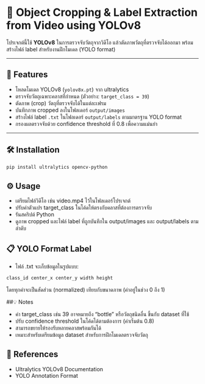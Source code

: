 # 🎯 Object Cropping & Label Extraction from Video using YOLOv8

โปรเจกต์นี้ใช้ **YOLOv8** ในการตรวจจับวัตถุจากวิดีโอ แล้วตัดภาพวัตถุที่ตรวจจับได้ออกมา พร้อมสร้างไฟล์ label สำหรับงานฝึกโมเดล (YOLO format)

---

## 🚀 Features

- โหลดโมเดล YOLOv8 (`yolov8x.pt`) จาก ultralytics  
- ตรวจจับวัตถุเฉพาะคลาสที่กำหนด (ตัวอย่าง: `target_class = 39`)  
- ตัดภาพ (crop) วัตถุที่ตรวจจับได้ในแต่ละเฟรม  
- บันทึกภาพ cropped ลงในโฟลเดอร์ `output/images`  
- สร้างไฟล์ label `.txt` ในโฟลเดอร์ `output/labels` ตามมาตรฐาน YOLO format  
- กรองผลตรวจจับด้วย confidence threshold ที่ 0.8 เพื่อความแม่นยำ

---

## 🛠 Installation

```bash
pip install ultralytics opencv-python
```
## ⚙ Usage
- เตรียมไฟล์วิดีโอ เช่น video.mp4 ไว้ในโฟลเดอร์โปรเจกต์
- ปรับค่าตัวแปร target_class ในโค้ดให้ตรงกับคลาสที่ต้องการตรวจจับ
- รันสคริปต์ Python
- ดูภาพ cropped และไฟล์ label ที่ถูกบันทึกใน output/images และ output/labels ตามลำดับ

## 📋 YOLO Format Label
- ไฟล์ .txt จะเก็บข้อมูลในรูปแบบ:
  
```bash
class_id center_x center_y width height
```
โดยทุกค่าจะเป็นสัดส่วน (normalized) เทียบกับขนาดภาพ (ค่าอยู่ในช่วง 0 ถึง 1)

##💡 Notes
- ค่า target_class เช่น 39 อาจหมายถึง “bottle” หรือวัตถุชนิดอื่น ขึ้นกับ dataset ที่ใช้
- ปรับ confidence threshold ในโค้ดได้ตามต้องการ (ค่าเริ่มต้น 0.8)
- สามารถขยายให้รองรับหลายคลาสพร้อมกันได้
- เหมาะสำหรับเตรียมข้อมูล dataset สำหรับการฝึกโมเดลตรวจจับวัตถุ

## 🔗 References
- Ultralytics YOLOv8 Documentation
- YOLO Annotation Format

